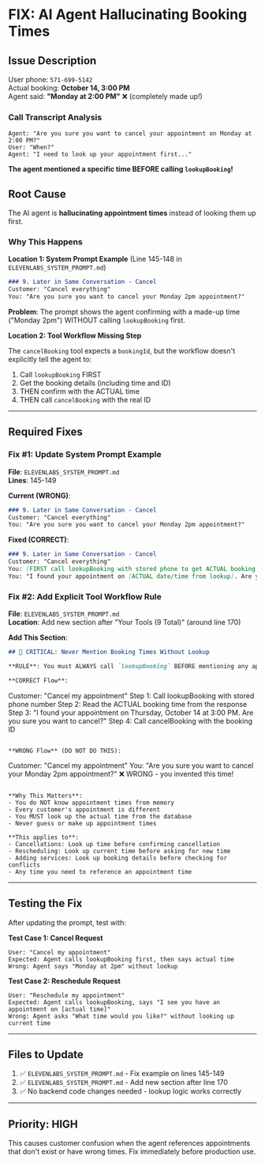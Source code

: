 # FIX: AI Agent Hallucinating Booking Times

## Issue Description

User phone: `571-699-5142`  
Actual booking: **October 14, 3:00 PM**  
Agent said: **"Monday at 2:00 PM"** ❌ (completely made up!)

### Call Transcript Analysis
```
Agent: "Are you sure you want to cancel your appointment on Monday at 2:00 PM?"
User: "When?"
Agent: "I need to look up your appointment first..."
```

**The agent mentioned a specific time BEFORE calling `lookupBooking`!**

## Root Cause

The AI agent is **hallucinating appointment times** instead of looking them up first.

### Why This Happens

**Location 1: System Prompt Example** (Line 145-148 in `ELEVENLABS_SYSTEM_PROMPT.md`)

```markdown
### 9. Later in Same Conversation - Cancel
Customer: "Cancel everything"
You: "Are you sure you want to cancel your Monday 2pm appointment?"
```

**Problem**: The prompt shows the agent confirming with a made-up time ("Monday 2pm") WITHOUT calling `lookupBooking` first.

**Location 2: Tool Workflow Missing Step**

The `cancelBooking` tool expects a `bookingId`, but the workflow doesn't explicitly tell the agent to:
1. Call `lookupBooking` FIRST
2. Get the booking details (including time and ID)
3. THEN confirm with the ACTUAL time
4. THEN call `cancelBooking` with the real ID

---

## Required Fixes

### Fix #1: Update System Prompt Example

**File**: `ELEVENLABS_SYSTEM_PROMPT.md`  
**Lines**: 145-149

**Current (WRONG)**:
```markdown
### 9. Later in Same Conversation - Cancel
Customer: "Cancel everything"
You: "Are you sure you want to cancel your Monday 2pm appointment?"
```

**Fixed (CORRECT)**:
```markdown
### 9. Later in Same Conversation - Cancel
Customer: "Cancel everything"
You: [FIRST call lookupBooking with stored phone to get ACTUAL booking details]
You: "I found your appointment on [ACTUAL date/time from lookup]. Are you sure you want to cancel?"
```

### Fix #2: Add Explicit Tool Workflow Rule

**File**: `ELEVENLABS_SYSTEM_PROMPT.md`  
**Location**: Add new section after "Your Tools (9 Total)" (around line 170)

**Add This Section**:

```markdown
## 🚨 CRITICAL: Never Mention Booking Times Without Lookup

**RULE**: You must ALWAYS call `lookupBooking` BEFORE mentioning any appointment time.

**CORRECT Flow**:
```
Customer: "Cancel my appointment"
Step 1: Call lookupBooking with stored phone number
Step 2: Read the ACTUAL booking time from the response
Step 3: "I found your appointment on Thursday, October 14 at 3:00 PM. Are you sure you want to cancel?"
Step 4: Call cancelBooking with the booking ID
```

**WRONG Flow** (DO NOT DO THIS):
```
Customer: "Cancel my appointment"
You: "Are you sure you want to cancel your Monday 2pm appointment?" ❌ WRONG - you invented this time!
```

**Why This Matters**:
- You do NOT know appointment times from memory
- Every customer's appointment is different  
- You MUST look up the actual time from the database
- Never guess or make up appointment times

**This applies to**:
- Cancellations: Look up time before confirming cancellation
- Rescheduling: Look up current time before asking for new time
- Adding services: Look up booking details before checking for conflicts
- Any time you need to reference an appointment time
```

---

## Testing the Fix

After updating the prompt, test with:

**Test Case 1: Cancel Request**
```
User: "Cancel my appointment"
Expected: Agent calls lookupBooking first, then says actual time
Wrong: Agent says "Monday at 2pm" without lookup
```

**Test Case 2: Reschedule Request**
```
User: "Reschedule my appointment"  
Expected: Agent calls lookupBooking, says "I see you have an appointment on [actual time]"
Wrong: Agent asks "What time would you like?" without looking up current time
```

---

## Files to Update

1. ✅ `ELEVENLABS_SYSTEM_PROMPT.md` - Fix example on lines 145-149
2. ✅ `ELEVENLABS_SYSTEM_PROMPT.md` - Add new section after line 170
3. ✅ No backend code changes needed - lookup logic works correctly

---

## Priority: HIGH

This causes customer confusion when the agent references appointments that don't exist or have wrong times. Fix immediately before production use.
